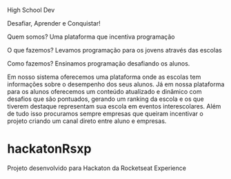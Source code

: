 High School Dev

Desafiar, Aprender e Conquistar!

Quem somos?
Uma plataforma que incentiva programação

O que fazemos?
Levamos programação para os jovens através das escolas

Como fazemos?
Ensinamos programação desafiando os alunos.

Em nosso sistema oferecemos uma plataforma onde as escolas tem informações sobre o desempenho dos seus alunos.
Já em nossa plataforma para os alunos oferecemos um conteúdo atualizado e dinâmico com desafios que são pontuados, gerando um ranking da escola e os que tiverem destaque representam sua escola em eventos interescolares.
Além de tudo isso procuramos sempre empresas que queiram incentivar o projeto criando um canal direto entre aluno e empresas.

# hackatonRsxp
Projeto desenvolvido para Hackaton da Rocketseat Experience
